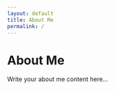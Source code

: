 ```yaml
---
layout: default
title: About Me
permalink: /
---
```


# About Me

Write your about me content here...
